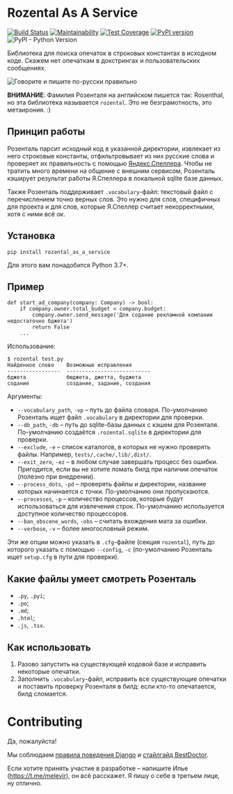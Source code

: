 # Rozental As A Service

[![Build Status](https://travis-ci.org/Melevir/rozental_as_a_service.svg?branch=master)](https://travis-ci.org/Melevir/rozental_as_a_service)
[![Maintainability](https://api.codeclimate.com/v1/badges/716840a3b7d5fa62b273/maintainability)](https://codeclimate.com/github/Melevir/rozental_as_a_service/maintainability)
[![Test Coverage](https://api.codeclimate.com/v1/badges/716840a3b7d5fa62b273/test_coverage)](https://codeclimate.com/github/Melevir/rozental_as_a_service/test_coverage)
[![PyPI version](https://badge.fury.io/py/rozental-as-a-service.svg)](https://badge.fury.io/py/rozental-as-a-service)
![PyPI - Python Version](https://img.shields.io/pypi/pyversions/rozental-as-a-service)

Библиотека для поиска опечаток в строковых константах в исходном коде.
Скажем нет опечаткам в докстрингах и пользовательских сообщениях.


![Говорите и пишите по-русски правильно](https://raw.githubusercontent.com/Melevir/rozental_as_a_service/master/docs_img/rozental_book.jpg)


**ВНИМАНИЕ**: Фамилия Розенталя на английском пишется так: Rosenthal,
но эта библиотека называется `rozental`. Это не безграмотность, это метаирония. :)


## Принцип работы
Розенталь парсит исходный код в указанной директории,
извлекает из него строковые константы, отфильтровывает из них русские слова
и проверяет их правильность с помощью [Яндекс.Спеллера](https://yandex.ru/dev/speller/).
Чтобы не тратить много времени на общение с внешним сервисом, Розенталь
кэширует результат работы Я.Спеллера в локальной sqlite базе данных.

Также Розенталь поддерживает `.vocabulary`-файл: текстовый файл с
перечислением точно верных слов. Это нужно для слов, специфичных для проекта
и для слов, которые Я.Спеллер считает некорректными, хотя с ними всё ок.


## Установка

    pip install rozental_as_a_service

Для этого вам понадобится Python 3.7+.


## Пример

    def start_ad_company(company: Company) -> bool:
        if company.owner.total_budget < company.budget:
            company.owner.send_message('Для содание рекламной компании недостаточно бджета')
            return False
        ...

Использование:

    $ rozental test.py
    Найденное слово    Возможные исправления
    -----------------  ---------------------------
    бджета             бюджета, джетта, буджета
    содание            создание, задание, создания

Аргументы:

- `--vocabulary_path`, `-vp` – путь до файла словаря. По-умолчанию Розенталь ищет файл `.vocabulary` в директории для проверки.
- `--db_path`, `-db` – путь до sqlite-базы данных с кэшем для Розенталя. По-умолчанию создаётся `.rozental.sqlite` в директории для проверки.
- `--exclude`, `-e` – список каталогов, в которых не нужно проверять файлы. Например, `tests/,cache/,lib/,dist/`.
- `--exit_zero`, `-ez` – в любом случае завершать процесс без ошибки. Пригодится, если вы не хотите ломать билд при наличии опечаток (полезно при внедрении).
- `--process_dots`, `-pd` – проверять файлы и директории, название которых начинается с точки. По-умолчанию они пропускаются.
- `--processes`, `-p` – количество процессов, которые будут использоваться для извлечения строк. По-умолчанию используется доступное количество процессоров.
- `--ban_obscene_words`, `-obs` – считать вхождения мата за ошибки.
- `--verbose`, `-v`  – более многословный режим.

Эти же опции можно указать в `.cfg`-файле (секция `rozental`), путь до которого указать с помощью
`--config`, `-c` (по-умолчанию Розенталь ищет `setup.cfg` в пути для проверки).


## Какие файлы умеет смотреть Розенталь

- `.py`, `.pyi`;
- `.po`;
- `.md`;
- `.html`;
- `.js`, `.tsx`.


## Как использовать

1. Разово запустить на существующей кодовой базе и исправить некоторые опечатки.
2. Заполнить `.vocabulary`-файл, исправить все существующие опечатки
 и поставить проверку Розенталя в билд: если кто-то опечатается, билд сломается.


# Contributing

Да, пожалуйста!

Мы соблюдаем [правила поведения Django](https://www.djangoproject.com/conduct/)
и [стайлгайд BestDoctor](https://github.com/best-doctor/guides/blob/master/guides/python_styleguide.md).

Если хотите принять участие в разработке – напишите Илье (https://t.me/melevir),
он всё расскажет. Я пишу о себе в третьем лице, ну отлично.
